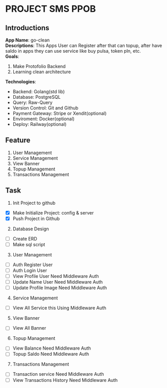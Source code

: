 # PROJECT SMS PPOB

## Introductions

**App Name**: go-clean  
**Descriptions**: This Apps User can Register after that can topup, after have saldo in apps they can use service like buy pulsa, token pln, etc.  
**Goals**:

1. Make Protofolio Backend
2. Learning clean architecture

**Technologies**:

- Backend: Golang(std lib)
- Database: PostgreSQL
- Query: Raw-Query
- Version Control: Git and Github
- Payment Gateway: Stripe or Xendit(optional)
- Enviroment: Docker(optional)
- Deploy: Railway(optional)

## Feature

1. User Management
2. Service Management
3. View Banner
4. Topup Management
5. Transactions Management

## Task

1. Init Project to github

- [x] Make Initialize Project: config & server
- [x] Push Project in Github

2. Database Design

- [ ] Create ERD
- [ ] Make sql script

3. User Management

- [ ] Auth Register User
- [ ] Auth Login User
- [ ] View Profile User Need Middleware Auth
- [ ] Update Name User Need Middleware Auth
- [ ] Update Profile Image Need Middleware Auth

4. Service Management

- [ ] View All Service this Using Middleware Auth

5. View Banner

- [ ] View All Banner

6. Topup Management

- [ ] View Balance Need Middleware Auth
- [ ] Topup Saldo Need Middleware Auth

7. Transactions Management

- [ ] Transaction service Need Middleware Auth
- [ ] View Transactions History Need Middleware Auth
